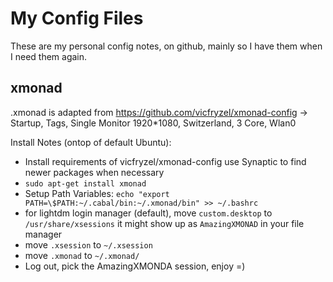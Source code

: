 
My Config Files
===

These are my personal config notes, on github, mainly so I have them when I need them again.


xmonad
---

.xmonad is adapted from https://github.com/vicfryzel/xmonad-config
-> Startup, Tags, Single Monitor 1920*1080, Switzerland, 3 Core, Wlan0

Install Notes (ontop of default Ubuntu):

* Install requirements of vicfryzel/xmonad-config use Synaptic to find newer packages when necessary
* `sudo apt-get install xmonad`
* Setup Path Variables: `echo "export PATH=\$PATH:~/.cabal/bin:~/.xmonad/bin" >> ~/.bashrc`
* for lightdm login manager (default), move `custom.desktop` to `/usr/share/xsessions`
  it might show up as `AmazingXMONAD` in your file manager
* move `.xsession` to `~/.xsession`
* move `.xmonad` to `~/.xmonad/`
* Log out, pick the AmazingXMONDA session, enjoy =)




